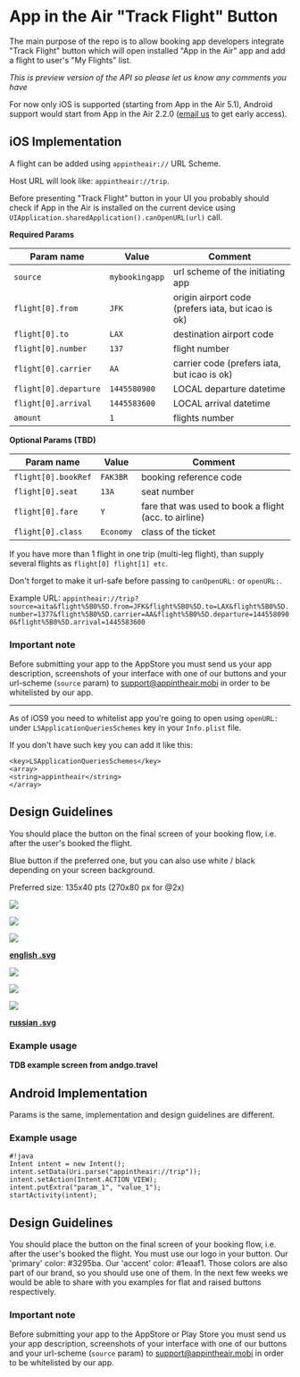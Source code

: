 # App in the Air "Track Flight" Button

The main purpose of the repo is to allow booking app developers
integrate "Track Flight" button which will open installed "App in the Air" app
and add a flight to user's "My Flights" list.

*This is preview version of the API so please let us know any comments you have*

For now only iOS is supported (starting from App in the Air 5.1),
Android support would start from App in the Air 2.2.0 ([email us](mailto:support@appintheair.mobi) to get early access).

## iOS Implementation ##
A flight can be added using `appintheair://` URL Scheme.

Host URL will look like: `appintheair://trip`.

Before presenting "Track Flight" button in your UI you probably should check if App in the Air is installed on the current device using `UIApplication.sharedApplication().canOpenURL(url)` call.

**Required Params**

| Param name             | Value          | Comment                                            |
| ---------------------- | -------------- | -------------------------------------------------- |
| `source`               | `mybookingapp` | url scheme of the initiating app                   |
| `flight[0].from`       | `JFK`          | origin airport code (prefers iata, but icao is ok) |
| `flight[0].to`         | `LAX`          | destination airport code                           |
| `flight[0].number`     | `137`          | flight number                                      |
| `flight[0].carrier`    | `AA`           | carrier code (prefers iata, but icao is ok)        |
| `flight[0].departure`  | `1445580900`   | LOCAL departure datetime                           |
| `flight[0].arrival  `  | `1445583600`   | LOCAL arrival datetime                             |
| `amount`               | `1`            | flights number                                     |

**Optional Params (TBD)**

| Param name             | Value          | Comment                                               |
| ---------------------- | -------------- | ----------------------------------------------------- |
| `flight[0].bookRef`    | `FAK3BR`       | booking reference code                                |
| `flight[0].seat`       | `13A`          | seat number                                           |
| `flight[0].fare`       | `Y`            | fare that was used to book a flight (acc. to airline) |
| `flight[0].class`      | `Economy`      | class of the ticket                                   |
If you have more than 1 flight in one trip (multi-leg flight), than supply several flights as `flight[0] flight[1] etc`.

Don't forget to make it url-safe before passing to `canOpenURL:` or `openURL:`.

Example URL:
`appintheair://trip?source=aita&flight%5B0%5D.from=JFK&flight%5B0%5D.to=LAX&flight%5B0%5D.number=1377&flight%5B0%5D.carrier=AA&flight%5B0%5D.departure=1445580900&flight%5B0%5D.arrival=1445583600`

### Important note ###
Before submitting your app to the AppStore you must send us your app description, screenshots of your interface with one of our buttons and your url-scheme (`source` param) to [support@appintheair.mobi](mailto:support@appintheair.mobi) in order to be whitelisted by our app.

---
As of iOS9 you need to whitelist app you're going to open using `openURL:` under `LSApplicationQueriesSchemes` key in your `Info.plist` file.

If you don't have such key you can add it like this:
```
<key>LSApplicationQueriesSchemes</key>
<array>
<string>appintheair</string>
</array>
```

## Design Guidelines ##
You should place the button on the final screen of your booking flow, i.e. after the user's booked the flight.

Blue button if the preferred one, but you can also use white / black depending on your screen background.

Preferred size: 135x40 pts (270x80 px for @2x)

![](http://spronin.github.io/img/aita-track-en/aita_blue_en.png)

![](http://spronin.github.io/img/aita-track-en/aita_black_en.png)

![](http://spronin.github.io/img/aita-track-en/aita_white_en.png)

**[english .svg](http://spronin.github.io/svg/SVG_Outlined.zip)**

![](http://spronin.github.io/img/aita-track-ru/aita_blue_ru.png)

![](http://spronin.github.io/img/aita-track-ru/aita_black_ru.png)

![](http://spronin.github.io/img/aita-track-ru/aita_white_ru.png)

**[russian .svg](http://spronin.github.io/svg/SVG_RU_Outlined.zip)**

### Example usage ###
**TDB example screen from andgo.travel**


## Android Implementation ##

Params is the same, implementation and design guidelines are different.

### Example usage ###
```
#!java
Intent intent = new Intent();
intent.setData(Uri.parse("appintheair://trip"));
intent.setAction(Intent.ACTION_VIEW);
intent.putExtra("param_1", "value_1");
startActivity(intent);
```

## Design Guidelines ##
You should place the button on the final screen of your booking flow, i.e. after the user's booked the flight. 
You must use our logo in your button. Our 'primary' color: #3295ba. Our 'accent' color: #1eaaf1. Those colors are also part of our brand, so you should use one of them.
In the next few weeks we would be able to share with you examples for flat and raised buttons respectively.


### Important note ###
Before submitting your app to the AppStore or Play Store you must send us your app description, screenshots of your interface with one of our buttons and your url-scheme (`source` param) to [support@appintheair.mobi](mailto:support@appintheair.mobi) in order to be whitelisted by our app.